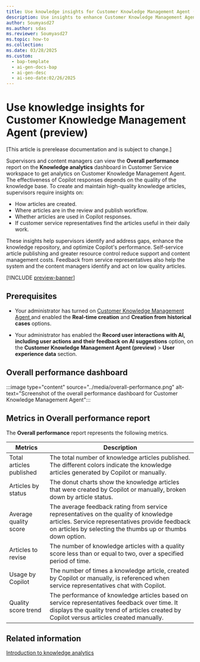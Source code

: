 ```yaml
---
title: Use knowledge insights for Customer Knowledge Management Agent (preview)
description: Use insights to enhance Customer Knowledge Management Agent, ensuring high-quality knowledge base and optimizing Copilot's performance.
author: Soumyasd27
ms.author: sdas
ms.reviewer: Soumyasd27
ms.topic: how-to
ms.collection:
ms.date: 03/28/2025
ms.custom:
  - bap-template
  - ai-gen-docs-bap
  - ai-gen-desc
  - ai-seo-date:02/26/2025
---
```


# Use knowledge insights for Customer Knowledge Management Agent (preview)

[This article is prerelease documentation and is subject to change.]

Supervisors and content managers can view the **Overall performance** report on the **Knowledge analytics** dashboard in Customer Service workspace to get analytics on Customer Knowledge Management Agent. The effectiveness of Copilot responses depends on the quality of the knowledge base. To create and maintain high-quality knowledge articles, supervisors require insights on:

- How articles are created.
- Where articles are in the review and publish workflow.
- Whether articles are used in Copilot responses.
- If customer service representatives find the articles useful in their daily work.

These insights help supervisors identify and address gaps, enhance the knowledge repository, and optimize Copilot's performance. Self-service article publishing and greater resource control reduce support and content management costs. Feedback from service representatives also help the system and the content managers identify and act on low quality articles.

[!INCLUDE [preview-banner](../../../shared-content/shared/preview-includes/production-ready-preview-dynamics365.md)]

## Prerequisites

- Your administrator has turned on [Customer Knowledge Management Agent ](../administer/admin-km-agent.md) and enabled the **Real-time creation** and **Creation from historical cases** options.

- Your administrator has enabled the **Record user interactions with AI, including user actions and their feedback on AI suggestions** option, on the **Customer Knowledge Management Agent (preview)** > **User experience data** section.

## Overall performance dashboard

:::image type="content" source="../media/overall-performance.png" alt-text="Screenshot of the overall performance dashboard for Customer Knowledge Management Agent":::

## Metrics in Overall performance report

The **Overall performance** report represents the following metrics.


|Metrics  |Description  |
|---------|---------|
|Total articles published    |     The total number of knowledge articles published. The different colors indicate the knowledge articles generated by Copilot or manually.       |
|Articles by status   |  The donut charts show the knowledge articles that were created by Copilot or manually, broken down by article status.   |
|Average quality score| The average feedback rating from service representatives on the quality of knowledge articles. Service representatives provide feedback on articles by selecting the thumbs up or thumbs down option.|
|Articles to revise| The number of knowledge articles with a quality score less than or equal to two, over a specified period of time.|
|Usage by Copilot|The number of times a knowledge article, created by Copilot or manually, is referenced when service representatives chat with Copilot.|
|Quality score trend| The performance of knowledge articles based on service representatives feedback over time. It displays the quality trend of articles created by Copilot versus articles created manually.|

## Related information

[Introduction to knowledge analytics](../use/knowledge-search-analytics-cs.md#introduction-to-knowledge-analytics)